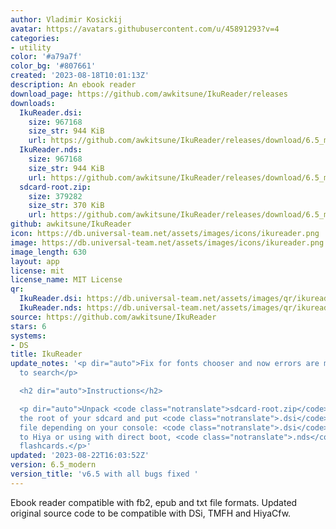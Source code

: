 ```yaml
---
author: Vladimir Kosickij
avatar: https://avatars.githubusercontent.com/u/45891293?v=4
categories:
- utility
color: '#a79a7f'
color_bg: '#807661'
created: '2023-08-18T10:01:13Z'
description: An ebook reader
download_page: https://github.com/awkitsune/IkuReader/releases
downloads:
  IkuReader.dsi:
    size: 967168
    size_str: 944 KiB
    url: https://github.com/awkitsune/IkuReader/releases/download/6.5_modern/IkuReader.dsi
  IkuReader.nds:
    size: 967168
    size_str: 944 KiB
    url: https://github.com/awkitsune/IkuReader/releases/download/6.5_modern/IkuReader.nds
  sdcard-root.zip:
    size: 379282
    size_str: 370 KiB
    url: https://github.com/awkitsune/IkuReader/releases/download/6.5_modern/sdcard-root.zip
github: awkitsune/IkuReader
icon: https://db.universal-team.net/assets/images/icons/ikureader.png
image: https://db.universal-team.net/assets/images/icons/ikureader.png
image_length: 630
layout: app
license: mit
license_name: MIT License
qr:
  IkuReader.dsi: https://db.universal-team.net/assets/images/qr/ikureader-dsi.png
  IkuReader.nds: https://db.universal-team.net/assets/images/qr/ikureader-nds.png
source: https://github.com/awkitsune/IkuReader
stars: 6
systems:
- DS
title: IkuReader
update_notes: '<p dir="auto">Fix for fonts chooser and now errors are more convinient
  to search</p>

  <h2 dir="auto">Instructions</h2>

  <p dir="auto">Unpack <code class="notranslate">sdcard-root.zip</code> content to
  the root of your sdcard and put <code class="notranslate">.dsi</code> or <code class="notranslate">.nds</code>
  file depending on your console: <code class="notranslate">.dsi</code> for installing
  to Hiya or using with direct boot, <code class="notranslate">.nds</code> for DS
  flashcards.</p>'
updated: '2023-08-22T16:03:52Z'
version: 6.5_modern
version_title: 'v6.5 with all bugs fixed '
---
```

Ebook reader compatible with fb2, epub and txt file formats. Updated original source code to be compatible with DSi, TMFH and HiyaCfw.